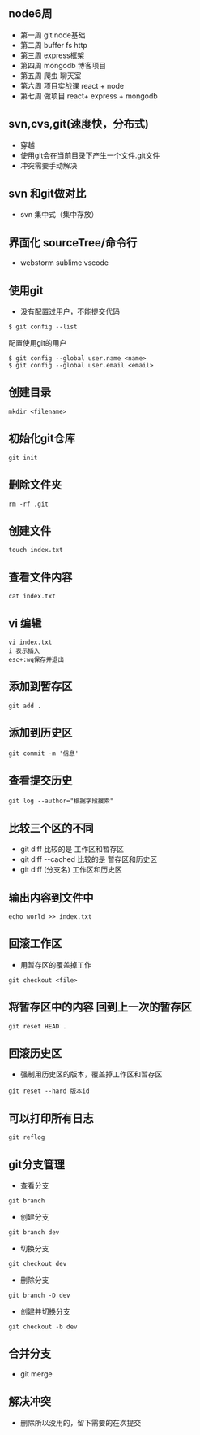 ## node6周
- 第一周 git node基础
- 第二周 buffer fs http
- 第三周 express框架
- 第四周 mongodb 博客项目
- 第五周 爬虫 聊天室
- 第六周 项目实战课 react + node
- 第七周 做项目 react+ express + mongodb

## svn,cvs,git(速度快，分布式)
- 穿越
- 使用git会在当前目录下产生一个文件.git文件
- 冲突需要手动解决

## svn 和git做对比
- svn 集中式（集中存放）


## 界面化 sourceTree/命令行
- webstorm sublime vscode

## 使用git
- 没有配置过用户，不能提交代码
```
$ git config --list
```
配置使用git的用户
```
$ git config --global user.name <name>
$ git config --global user.email <email>
```

## 创建目录
```
mkdir <filename>
```

## 初始化git仓库
```
git init
```

## 删除文件夹
```
rm -rf .git
```

## 创建文件
```
touch index.txt
```

## 查看文件内容
```
cat index.txt
```



## vi 编辑
```
vi index.txt
i 表示插入
esc+:wq保存并退出
```


## 添加到暂存区
```
git add .
```

## 添加到历史区
```
git commit -m '信息'
```

## 查看提交历史
```
git log --author="根据字段搜索"
```

## 比较三个区的不同
- git diff 比较的是 工作区和暂存区
- git diff --cached 比较的是 暂存区和历史区
- git diff (分支名) 工作区和历史区


## 输出内容到文件中
```
echo world >> index.txt
```

## 回滚工作区
- 用暂存区的覆盖掉工作
```
git checkout <file>
```


## 将暂存区中的内容 回到上一次的暂存区
```
git reset HEAD .
```

## 回滚历史区
- 强制用历史区的版本，覆盖掉工作区和暂存区
```
git reset --hard 版本id
```

## 可以打印所有日志
```
git reflog
```

## git分支管理
- 查看分支
```
git branch 
```
- 创建分支
```
git branch dev
```
- 切换分支
```
git checkout dev
```
- 删除分支
```
git branch -D dev
```
- 创建并切换分支
```
git checkout -b dev
```

## 合并分支
- git merge

## 解决冲突
- 删除所以没用的，留下需要的在次提交

